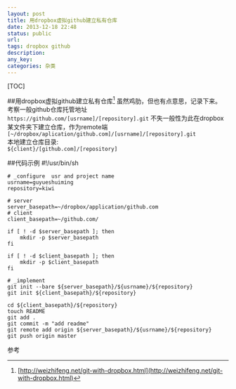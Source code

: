 ```yaml
---
layout: post
title: 用dropbox虚拟github建立私有仓库
date: 2013-12-18 22:48
status: public
url:
tags: dropbox github
description: 
any_key:
categories: 杂类
---
```


[TOC]

##用dropbox虚拟github建立私有仓库[^1]
虽然鸡肋，但也有点意思，记录下来。
考察一般github仓库托管地址  `https://github.com/[usrname]/[repository].git`
不失一般性为此在dropbox某文件夹下建立仓库，作为remote端    
 `[~/dropbox/aplication/github.com]/[usrname]/[repository].git`  
本地建立仓库目录:    
`${client}/[github.com]/[repository]`

##代码示例
    #!/usr/bin/sh

    # _configure  usr and project name
    usrname=guyueshuiming     
    repository=kiwi 

    # server
    server_basepath=~/dropbox/application/github.com
    # client
    client_basepath=~/github.com/
    
    if [ ! -d $server_basepath ]; then
        mkdir -p $server_basepath
    fi
    
    if [ ! -d $client_basepath ]; then
        mkdir -p $client_basepath
    fi
    
    # _implement
    git init --bare ${server_basepath}/${usrname}/${repository}
    git init ${client_basepath}/${repository}
    
    cd ${client_basepath}/${repository}
    touch README
    git add .
    git commit -m "add readme"
    git remote add origin ${server_basepath}/${usrname}/${repository}
    git push origin master
    
参考
[^1]: [http://weizhifeng.net/git-with-dropbox.html](http://weizhifeng.net/git-with-dropbox.html)
